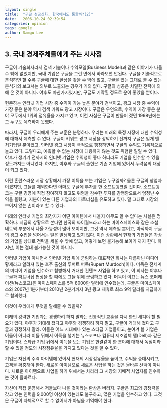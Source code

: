 ```yaml
---
layout: single
title:  "구글 성공신화, 한국에서도 통할까?(2)"
date:   2006-10-24 02:39:54
categories: opinion
tags: google
author: Samgu Lee
---
```

## 3. 국내 경제주체들에게 주는 시사점

구글이 기술회사라서 검색 기술이나 수익모델(Business Model)과 같은 이야기가 나올 수 밖에 없었지만, 국내 기업은 구글을 그런 면에서 바라보면 안된다. 구글을 기술적으로 분석하면 할 수록 구글에 대한 환상을 갖을 수 밖에 없고, 구글을 있는 그대로 볼 수 있는 분석가의 보고서는 외부로 노출되는 경우가 거의 없다. 구글의 성공은 치밀한 전략에 의해 온 것이 아니다. 야후도 마찬가지였지만, 구글도 기막힐 정도로 운이 좋았을 뿐이다.

현존하는 인터넷 기업 시장 중 수익이 가능 높은 분야가 검색이고, 광고 시장 중 수익이 가장 좋은 분야 역시 검색 키워드 광고 시장이다. 구글은 우연으로, 수익이 가장 좋은 분야 모두에서 1위의 점유율을 가지고 있고, 이런 사실은 구글이 만들어 졌던 1998년에는 그 누구도 예측하지 못했다.

따라서, 구글이 우리에게 주는 교훈은 분명하다. 우리는 미래의 특정 시장에 대한 수익성에 대해서 예측할 수 없다. 구글이 키워드 광고 시장을 장악하기 전까지 구글은 일개 벤처기업일 뿐이었고, 인터넷 광고 시장이 극적으로 팽창하면서 구글의 수익도 기록적으로 늘고 있다. 그렇다고, 예측할 수 없는 시장에 대응하지 않는 것도 위험한 일일 수 있다. 야후가 생기기 전까지의 인터넷 기업은 수익성이 좋다 하더라도 기업을 인수할 수 있을 정도까지는 아니었다. 하지만, 야후와 구글의 출현은 기존 기업에 있어서 두려움의 대상이 되고 있다.

이런 혼란스러운 시장 상황에서 가장 이득을 보는 기업은 누구일까? 물론 구글의 창업자이겠지만, 그들를 제외한다면 아마도 구글에 투자를 한 소프트뱅크일 것이다. 소프트뱅크는 구글 경영에 직접 참여하지 않고도 위험을 감수한 투자를 감행함으로서 엄청난 수익을 올렸고, 지분이 있는 다른 기업과의 파트너십을 유도하고 있다. 말 그대로 시장의 보이지 않는 손이라고 할 수 있다.

미래의 인터넷 기업의 최강자가 어떤 아이템에서 나올지 아무도 알 수 없다는 사실은 명확하다. 지금의 상황으로 본다면 한국의 싸이월드라고 하는 마이스페이스와 같은 소셜 네트웍 부분에서 나올 가능성이 많아 보이지만, 그것 역시 예측일 뿐이고, 아직까지 구글의 광고 수입을 넘어서는 일은 발생하고 있지 않다. 이런 상황에서 현재의 기업들은 가상의 기업을 상대로 전략을 세울 수 밖에 없고, 어떻게 보면 불가능해 보이기 까지 한다. 하지만, 이는 절대 불가능한 것이 아니다.

인터넷 기업이 아니면서 인터넷 기업 위에 군림하는 대표적인 회사는 다름아닌 미디어 황제라고 알려져 있는 호주 출신의 루퍼트 머독(Rupert Murdoch)이다. 머독은 전세계의 미디어 기업을 인수하고 합병해서 거대한 컨텐츠 사업을 하고 있고, 이 회사는 야후나 구글과 파트너십 협상을 할 때에도 그들 위에 군림하고 있다. 머독이 이끄는 뉴스 코퍼레이션(뉴스코프)은 마이스페이스를 5억 8000만 달러에 인수했는데, 구글은 마이스페이스와 2007년 1분기부터 2010년 2분기까지 3년 광고 제휴로 최소 9억 달러를 지급하기로 합의했다.

이것이 우리에게 무엇을 말해줄 수 있을까?

미래의 강력한 기업과는 경쟁하려 하지 말라는 전통적인 교훈을 다시 한번 새겨야 할 필요가 있다. 야후가 거대해 졌다고 야후와 경쟁하려 하지 말고, 구글이 거대해 졌다고 구글과 경쟁하지 말라. 이들은 어느 시대에나 있는 스타급 기업들이고, 눈여겨 볼 기업은 이들이 아니라 이들 뒤에서 이득을 챙기는 뉴스코프나 컴퓨터 제조업체 델(Dell)과 같은 기업이다. 스타급 기업 뒤에서 이득을 보는 기업은 한결같이 한 분야에 대해서 독점이라 할 수 있을 정도의 시장점유율을 가지고 있다는 것을 알 수 있다.

기업은 자신의 주력 아이템에 있어서 현재의 시장점유율을 높이고, 수익을 증대시키고, 고객을 확충해야 한다. 새로운 아이템으로 새로운 사업을 하는 것은 올바른 선택이 아니다. 새로운 아이템으로 사업을 하기 위해서는 차라리 그 시장의 지배적 사업자를 인수하는 것이 올바르다.

자신이 직접 운영해서 저들보다 나을 것이라는 환상은 버리자. 구글은 최고의 경쟁력을 갖고 있는 인력을 9,000명 이상이 있는데도 불구하고, 많은 기업을 인수하고 있다. 그것은 구글이 자체적으로 할 수 없어서가 아님을 기억해야 한다.
